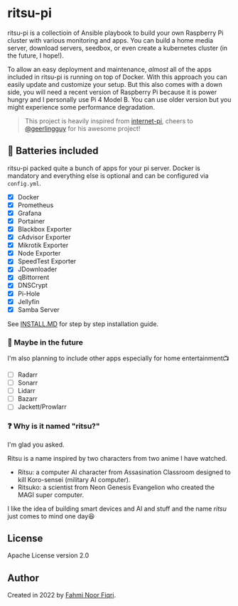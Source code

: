 # ritsu-pi

ritsu-pi is a collectioin of Ansible playbook to build your own Raspberry Pi cluster with various monitoring and apps. You can build a home media server, download servers, seedbox, or even create a kubernetes cluster (in the future, I hope!).

To allow an easy deployment and maintenance, *almost* all of the apps included in ritsu-pi is running on top of Docker. With this approach you can easily update and customize your setup. But this also comes with a down side, you will need a recent version of Raspberry Pi because it is power hungry and I personally use Pi 4 Model B. You can use older version but you might experience some performance degradation.

> This project is heavily inspired from [internet-pi](https://github.com/geerlingguy/internet-pi), cheers to [@geerlingguy](https://github.com/geerlingguy) for his awesome project!

## :battery: Batteries included

ritsu-pi packed quite a bunch of apps for your pi server. Docker is mandatory and everything else is optional and can be configured via `config.yml`.

- [x] Docker
- [x] Prometheus
- [x] Grafana
- [x] Portainer
- [x] Blackbox Exporter
- [x] cAdvisor Exporter
- [x] Mikrotik Exporter
- [x] Node Exporter
- [x] SpeedTest Exporter
- [x] JDownloader
- [x] qBittorrent
- [x] DNSCrypt
- [x] Pi-Hole
- [x] Jellyfin
- [x] Samba Server

See [INSTALL.MD](./INSTALL.MD) for step by step installation guide.

### :eyes: Maybe in the future

I'm also planning to include other apps especially for home entertainment:tv:

- [ ] Radarr
- [ ] Sonarr
- [ ] Lidarr
- [ ] Bazarr
- [ ] Jackett/Prowlarr

### :question: Why is it named "ritsu?"

I'm glad you asked.

Ritsu is a name inspired by two characters from two anime I have watched.

- Ritsu: a computer AI character from Assasination Classroom designed to kill Koro-sensei (military AI computer).
- Ritsuko: a scientist from Neon Genesis Evangelion who created the MAGI super computer.

I like the idea of building smart devices and AI and stuff and the name *ritsu* just comes to mind one day:laughing:

## License

Apache License version 2.0

## Author

Created in 2022 by [Fahmi Noor Fiqri](https://www.kodesiana.com/).
